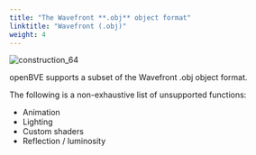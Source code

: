 ```yaml
---
title: "The Wavefront **.obj** object format"
linktitle: "Wavefront (.obj)"
weight: 4
---
```


![construction_64](/images/construction_64.png)

openBVE supports a subset of the Wavefront .obj object format. 

The following is a non-exhaustive list of unsupported functions:

- Animation
- Lighting
- Custom shaders
- Reflection / luminosity